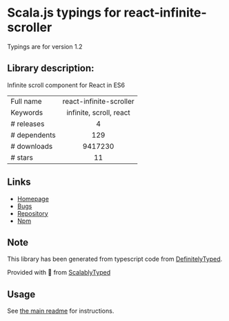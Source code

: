 
# Scala.js typings for react-infinite-scroller

Typings are for version 1.2

## Library description:
Infinite scroll component for React in ES6

|                    |                 |
| ------------------ | :-------------: |
| Full name          | react-infinite-scroller |
| Keywords           | infinite, scroll, react |
| # releases         | 4 |
| # dependents       | 129 |
| # downloads        | 9417230 |
| # stars            | 11 |

## Links
- [Homepage](https://github.com/CassetteRocks/react-infinite-scroller#readme)
- [Bugs](https://github.com/CassetteRocks/react-infinite-scroller/issues)
- [Repository](https://github.com/CassetteRocks/react-infinite-scroller)
- [Npm](https://www.npmjs.com/package/react-infinite-scroller)
    


## Note
This library has been generated from typescript code from [DefinitelyTyped](https://definitelytyped.org).

Provided with :purple_heart: from [ScalablyTyped](https://github.com/oyvindberg/ScalablyTyped)

## Usage
See [the main readme](../../readme.md) for instructions.


